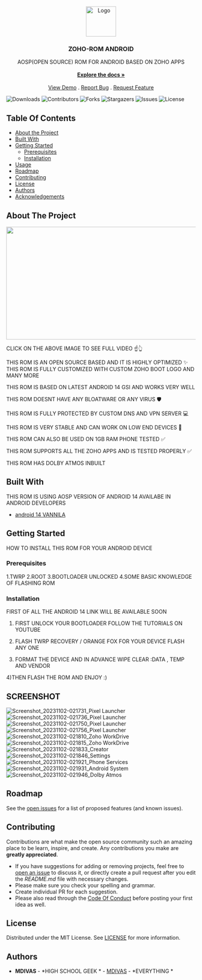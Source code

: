 <br/>
<p align="center">
  <a href="https://github.com/MDIVAS/ZOHO-ROM">
    <img src="https://cdn.dribbble.com/users/2475489/screenshots/10958341/media/1a42f156117294570ccd94f0b79a7395.gif" alt="Logo" width="80" height="80">
  </a>

  <h3 align="center">ZOHO-ROM ANDROID</h3>

  <p align="center">
    AOSP(OPEN SOURCE) ROM FOR ANDROID BASED ON ZOHO APPS
    <br/>
    <br/>
    <a href="https://github.com/MDIVAS/ZOHO-ROM"><strong>Explore the docs »</strong></a>
    <br/>
    <br/>
    <a href="https://github.com/MDIVAS/ZOHO-ROM">View Demo</a>
    .
    <a href="https://github.com/MDIVAS/ZOHO-ROM/issues">Report Bug</a>
    .
    <a href="https://github.com/MDIVAS/ZOHO-ROM/issues">Request Feature</a>
  </p>
</p>

![Downloads](https://img.shields.io/github/downloads/MDIVAS/ZOHO-ROM/total) ![Contributors](https://img.shields.io/github/contributors/MDIVAS/ZOHO-ROM?color=dark-green) ![Forks](https://img.shields.io/github/forks/MDIVAS/ZOHO-ROM?style=social) ![Stargazers](https://img.shields.io/github/stars/MDIVAS/ZOHO-ROM?style=social) ![Issues](https://img.shields.io/github/issues/MDIVAS/ZOHO-ROM) ![License](https://img.shields.io/github/license/MDIVAS/ZOHO-ROM) 

## Table Of Contents

* [About the Project](#about-the-project)
* [Built With](#built-with)
* [Getting Started](#getting-started)
  * [Prerequisites](#prerequisites)
  * [Installation](#installation)
* [Usage](#usage)
* [Roadmap](#roadmap)
* [Contributing](#contributing)
* [License](#license)
* [Authors](#authors)
* [Acknowledgements](#acknowledgements)

## About The Project

 
[<img src="https://img.youtube.com/vi/<VIDEO_ID>/hqdefault.jpg" width="600" height="300"
/>](https://youtu.be/uwVby31zlgA)

 
 
 
 CLICK ON THE ABOVE IMAGE TO SEE FULL VIDEO ☝👆
            



THIS ROM IS AN OPEN SOURCE BASED  AND IT IS HIGHLY OPTIMIZED  ✨
THIS ROM IS FULLY CUSTOMIZED WITH CUSTOM ZOHO BOOT LOGO AND MANY MORE

THIS ROM IS BASED ON LATEST ANDROID 14 GSI AND WORKS VERY WELL

THIS ROM DOESNT HAVE ANY BLOATWARE OR ANY VIRUS 🛡

THIS ROM IS FULLY PROTECTED BY CUSTOM DNS AND VPN SERVER 💻

THIS ROM IS VERY STABLE AND CAN WORK ON LOW END DEVICES 📱

THIS ROM CAN ALSO BE USED ON 1GB RAM PHONE TESTED ✅

THIS ROM SUPPORTS ALL THE ZOHO APPS AND IS TESTED PROPERLY ✅

THIS ROM HAS DOLBY ATMOS INBUILT 



## Built With

THIS ROM IS USING AOSP VERSION OF ANDROID 14 AVAILABE IN ANDROID DEVELOPERS

* [android 14 VANNILA](https://developer.android.com/about/versions/14/get)

## Getting Started

HOW TO INSTALL THIS ROM FOR YOUR ANDROID DEVICE

### Prerequisites

1.TWRP
2.ROOT
3.BOOTLOADER UNLOCKED 
4.SOME BASIC KNOWLEDGE OF FLASHING ROM 


### Installation

FIRST OF ALL THE ANDROID 14 LINK WILL BE AVAILABLE SOON

1) FIRST UNLOCK YOUR BOOTLOADER 
FOLLOW THE TUTORIALS ON YOUTUBE 

2) FLASH TWRP RECOVERY / ORANGE FOX FOR YOUR DEVICE
FLASH ANY ONE 

3) FORMAT THE DEVICE AND IN ADVANCE WIPE 
CLEAR :DATA , TEMP AND VENDOR 

4)THEN FLASH THE ROM AND ENJOY :)

## SCREENSHOT
![Screenshot_20231102-021731_Pixel Launcher](https://github.com/MDIVAS/ZOHO-ROM/assets/127883304/142993ce-e406-4140-84c2-bc6f852dc794)
![Screenshot_20231102-021736_Pixel Launcher](https://github.com/MDIVAS/ZOHO-ROM/assets/127883304/c865b6cd-de02-46e1-ad1e-6abf56fbf639)
![Screenshot_20231102-021750_Pixel Launcher](https://github.com/MDIVAS/ZOHO-ROM/assets/127883304/dc4f4aae-67b9-4888-ba39-d5073fd6642e)
![Screenshot_20231102-021756_Pixel Launcher](https://github.com/MDIVAS/ZOHO-ROM/assets/127883304/2534953c-1b0e-43c4-ac0a-4eb220575ea8)
![Screenshot_20231102-021810_Zoho WorkDrive](https://github.com/MDIVAS/ZOHO-ROM/assets/127883304/b02985d6-ff1d-47e8-81ca-45e5435b9572)
![Screenshot_20231102-021815_Zoho WorkDrive](https://github.com/MDIVAS/ZOHO-ROM/assets/127883304/325221ad-abd8-49cf-a610-ab018affff8c)
![Screenshot_20231102-021833_Creator](https://github.com/MDIVAS/ZOHO-ROM/assets/127883304/aab2edb2-eab9-4317-bb9f-f9b3a4d1b478)
![Screenshot_20231102-021846_Settings](https://github.com/MDIVAS/ZOHO-ROM/assets/127883304/eb60b089-289f-417e-aa7e-b15286091ed1)
![Screenshot_20231102-021921_Phone Services](https://github.com/MDIVAS/ZOHO-ROM/assets/127883304/e08ed028-0de0-4e33-9c90-b188255492e3)
![Screenshot_20231102-021931_Android System](https://github.com/MDIVAS/ZOHO-ROM/assets/127883304/09decec3-838f-47f3-a735-1363c262a415)
![Screenshot_20231102-021946_Dolby Atmos](https://github.com/MDIVAS/ZOHO-ROM/assets/127883304/1e674e54-d40d-4b4e-b626-e8ef88d0164d)







## Roadmap

See the [open issues](https://github.com/MDIVAS/ZOHO-ROM/issues) for a list of proposed features (and known issues).

## Contributing

Contributions are what make the open source community such an amazing place to be learn, inspire, and create. Any contributions you make are **greatly appreciated**.
* If you have suggestions for adding or removing projects, feel free to [open an issue](https://github.com/MDIVAS/ZOHO-ROM/issues/new) to discuss it, or directly create a pull request after you edit the *README.md* file with necessary changes.
* Please make sure you check your spelling and grammar.
* Create individual PR for each suggestion.
* Please also read through the [Code Of Conduct](https://github.com/MDIVAS/ZOHO-ROM/blob/main/CODE_OF_CONDUCT.md) before posting your first idea as well.





## License

Distributed under the MIT License. See [LICENSE](https://github.com/MDIVAS/ZOHO-ROM/blob/main/LICENSE.md) for more information.

## Authors

* **MDIVAS** - *HIGH SCHOOL GEEK * - [MDIVAS](https://github.com/MDIVAS) - *EVERYTHING *

